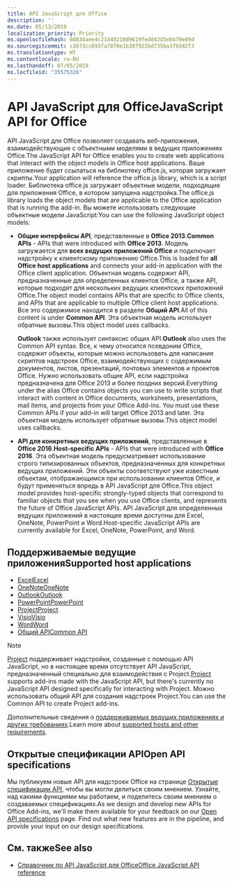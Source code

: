 ```yaml
---
title: API JavaScript для Office
description: ''
ms.date: 05/13/2019
localization_priority: Priority
ms.openlocfilehash: 8d834aee4c21448210d9619fedd42d5ebb79e09d
ms.sourcegitcommit: c3673cc693fa7070e1b397922bd735ba3f9342f3
ms.translationtype: HT
ms.contentlocale: ru-RU
ms.lasthandoff: 07/05/2019
ms.locfileid: "35575326"
---
```

# <a name="javascript-api-for-office"></a><span data-ttu-id="21399-102">API JavaScript для Office</span><span class="sxs-lookup"><span data-stu-id="21399-102">JavaScript API for Office</span></span>

<span data-ttu-id="21399-103">API JavaScript для Office позволяет создавать веб-приложения, взаимодействующие с объектными моделями в ведущих приложениях Office.</span><span class="sxs-lookup"><span data-stu-id="21399-103">The JavaScript API for Office enables you to create web applications that interact with the object models in Office host applications.</span></span> <span data-ttu-id="21399-104">Ваше приложение будет ссылаться на библиотеку office.js, которая загружает скрипты.</span><span class="sxs-lookup"><span data-stu-id="21399-104">Your application will reference the office.js library, which is a script loader.</span></span> <span data-ttu-id="21399-105">Библиотека office.js загружает объектные модели, подходящие для приложения Office, в котором запущена надстройка.</span><span class="sxs-lookup"><span data-stu-id="21399-105">The office.js library loads the object models that are applicable to the Office application that is running the add-in.</span></span> <span data-ttu-id="21399-106">Вы можете использовать следующие объектные модели JavaScript:</span><span class="sxs-lookup"><span data-stu-id="21399-106">You can use the following JavaScript object models:</span></span>

- <span data-ttu-id="21399-107">**Общие интерфейсы API**, представленные в **Office 2013**.</span><span class="sxs-lookup"><span data-stu-id="21399-107">**Common APIs** - APIs that were introduced with **Office 2013**.</span></span> <span data-ttu-id="21399-108">Модель загружается для **всех ведущих приложений Office** и подключает надстройку к клиентскому приложению Office.</span><span class="sxs-lookup"><span data-stu-id="21399-108">This is loaded for **all Office host applications** and connects your add-in application with the Office client application.</span></span> <span data-ttu-id="21399-109">Объектная модель содержит API, предназначенные для определенных клиентов Office, а также API, которые подходят для нескольких ведущих клиентских приложений Office.</span><span class="sxs-lookup"><span data-stu-id="21399-109">The object model contains APIs that are specific to Office clients, and APIs that are applicable to multiple Office client host applications.</span></span> <span data-ttu-id="21399-110">Все это содержимое находится в разделе **Общий API**.</span><span class="sxs-lookup"><span data-stu-id="21399-110">All of this content is under **Common API**.</span></span> <span data-ttu-id="21399-111">Эта объектная модель использует обратные вызовы.</span><span class="sxs-lookup"><span data-stu-id="21399-111">This object model uses callbacks.</span></span> 

  <span data-ttu-id="21399-112">**Outlook** также использует синтаксис общих API.</span><span class="sxs-lookup"><span data-stu-id="21399-112">**Outlook** also uses the Common API syntax.</span></span> <span data-ttu-id="21399-113">Все, к чему относится псевдоним Office, содержит объекты, которые можно использовать для написания скриптов надстроек Office, взаимодействующих с содержимым документов, листов, презентаций, почтовых элементов и проектов Office. Нужно использовать общие API, если надстройка предназначена для Office 2013 и более поздних версий.</span><span class="sxs-lookup"><span data-stu-id="21399-113">Everything under the alias Office contains objects you can use to write scripts that interact with content in Office documents, worksheets, presentations, mail items, and projects from your Office Add-ins. You must use these Common APIs if your add-in will target Office 2013 and later.</span></span> <span data-ttu-id="21399-114">Эта объектная модель использует обратные вызовы.</span><span class="sxs-lookup"><span data-stu-id="21399-114">This object model uses callbacks.</span></span>

- <span data-ttu-id="21399-115">**API для конкретных ведущих приложений**, представленные в **Office 2016**.</span><span class="sxs-lookup"><span data-stu-id="21399-115">**Host-specific APIs** - APIs that were introduced with **Office 2016**.</span></span> <span data-ttu-id="21399-116">Эта объектная модель предусматривает использование строго типизированных объектов, предназначенных для конкретных ведущих приложений. Эти объекты соответствуют уже известным объектам, отображающимся при использовании клиентов Office, и будут применяться впредь в API JavaScript для Office.</span><span class="sxs-lookup"><span data-stu-id="21399-116">This object model provides host-specific strongly-typed objects that correspond to familiar objects that you see when you use Office clients, and represents the future of Office JavaScript APIs.</span></span> <span data-ttu-id="21399-117">API JavaScript для определенных ведущих приложений в настоящее время доступны для Excel, OneNote, PowerPoint и Word.</span><span class="sxs-lookup"><span data-stu-id="21399-117">Host-specific JavaScript APIs are currently available for Excel, OneNote, PowerPoint, and Word.</span></span>

## <a name="supported-host-applications"></a><span data-ttu-id="21399-118">Поддерживаемые ведущие приложения</span><span class="sxs-lookup"><span data-stu-id="21399-118">Supported host applications</span></span>

- [<span data-ttu-id="21399-119">Excel</span><span class="sxs-lookup"><span data-stu-id="21399-119">Excel</span></span>](overview/excel-add-ins-reference-overview.md)
- [<span data-ttu-id="21399-120">OneNote</span><span class="sxs-lookup"><span data-stu-id="21399-120">OneNote</span></span>](overview/onenote-add-ins-javascript-reference.md)
- [<span data-ttu-id="21399-121">Outlook</span><span class="sxs-lookup"><span data-stu-id="21399-121">Outlook</span></span>](requirement-sets/outlook-api-requirement-sets.md)
- [<span data-ttu-id="21399-122">PowerPoint</span><span class="sxs-lookup"><span data-stu-id="21399-122">PowerPoint</span></span>](overview/powerpoint-add-ins-reference-overview.md)
- [<span data-ttu-id="21399-123">Project</span><span class="sxs-lookup"><span data-stu-id="21399-123">Project</span></span>](overview/project-add-ins-reference-overview.md)
- [<span data-ttu-id="21399-124">Visio</span><span class="sxs-lookup"><span data-stu-id="21399-124">Visio</span></span>](overview/visio-javascript-reference-overview.md)
- [<span data-ttu-id="21399-125">Word</span><span class="sxs-lookup"><span data-stu-id="21399-125">Word</span></span>](overview/word-add-ins-reference-overview.md)
- [<span data-ttu-id="21399-126">Общий API</span><span class="sxs-lookup"><span data-stu-id="21399-126">Common API</span></span>](requirement-sets/office-add-in-requirement-sets.md)

> [!NOTE] 
> <span data-ttu-id="21399-127">[Project](overview/project-add-ins-reference-overview.md) поддерживает надстройки, созданные с помощью API JavaScript, но в настоящее время отсутствует API JavaScript, предназначенный специально для взаимодействия с Project.</span><span class="sxs-lookup"><span data-stu-id="21399-127">[Project](overview/project-add-ins-reference-overview.md) supports add-ins made with the JavaScript API, but there's currently no JavaScript API designed specifically for interacting with Project.</span></span> <span data-ttu-id="21399-128">Можно использовать общий API для создания надстроек Project.</span><span class="sxs-lookup"><span data-stu-id="21399-128">You can use the Common API to create Project add-ins.</span></span>

<span data-ttu-id="21399-129">Дополнительные сведения о [поддерживаемых ведущих приложениях и других требованиях](../concepts/requirements-for-running-office-add-ins.md).</span><span class="sxs-lookup"><span data-stu-id="21399-129">Learn more about [supported hosts and other requirements](../concepts/requirements-for-running-office-add-ins.md).</span></span>

## <a name="open-api-specifications"></a><span data-ttu-id="21399-130">Открытые спецификации API</span><span class="sxs-lookup"><span data-stu-id="21399-130">Open API specifications</span></span>

<span data-ttu-id="21399-p106">Мы публикуем новые API для надстроек Office на странице [Открытые спецификации API](openspec/openspec.md), чтобы вы могли делиться своим мнением. Узнайте, над какими функциями мы работаем, и поделитесь своим мнением о создаваемых спецификациях.</span><span class="sxs-lookup"><span data-stu-id="21399-p106">As we design and develop new APIs for Office Add-ins, we'll make them available for your feedback on our [Open API specifications](openspec/openspec.md) page. Find out what new features are in the pipeline, and provide your input on our design specifications.</span></span>

## <a name="see-also"></a><span data-ttu-id="21399-133">См. также</span><span class="sxs-lookup"><span data-stu-id="21399-133">See also</span></span>

- [<span data-ttu-id="21399-134">Справочник по API JavaScript для Office</span><span class="sxs-lookup"><span data-stu-id="21399-134">Office JavaScript API reference</span></span>](/javascript/api/overview/office)
